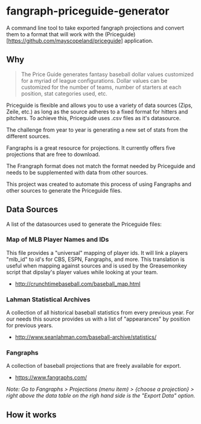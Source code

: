 # fangraph-priceguide-generator
A command line tool to take exported fangraph projections and convert them to a format that will work with the (Priceguide)[https://github.com/mayscopeland/priceguide] application.


## Why
> The Price Guide generates fantasy baseball dollar values customized for a myriad of league configurations. Dollar values can be customized for the number of teams, number of starters at each position, stat categories used, etc.

Priceguide is flexible and allows you to use a variety of data sources (Zips, Zeile, etc.) as long as the source adheres to a fixed format for hitters and pitchers. To achieve this, Priceguide uses .csv files as it's datasource. 

The challenge from year to year is generating a new set of stats from the different sources.

Fangraphs is a great resource for projections. It currently offers five projections that are free to download.

The Frangraph format does not match the format needed by Priceguide and needs to be supplemented with data from other sources. 

This project was created to automate this process of using Fangraphs and other sources to generate the Priceguide files. 


## Data Sources
A list of the datasources used to generate the Priceguide files:

### Map of MLB Player Names and IDs
This file provides a "universal" mapping of player ids. It will link a players "mlb_id" to id's for CBS, ESPN, Fangraphs, and more. This translation is useful when mapping against sources and is used by the Greasemonkey script that dipslay's player values while looking at your team.

* http://crunchtimebaseball.com/baseball_map.html


### Lahman Statistical Archives
A collection of all historical baseball statistics from every previous year. For our needs this source provides us with a list of "appearances" by position for previous years.

* http://www.seanlahman.com/baseball-archive/statistics/


### Fangraphs
A collection of baseball projections that are freely available for export.  

* https://www.fangraphs.com/

*Note: Go to Fangraphs > Projections (menu item) > {choose a projection} > right above the data table on the righ hand side is the "Export Data" option.*

## How it works


